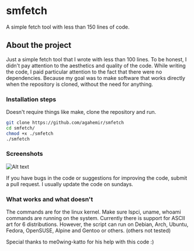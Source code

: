 # smfetch
A simple fetch tool with less than 150 lines of code.

## About the project
Just a simple fetch tool that I wrote with less than 100 lines. To be honest, I didn't pay attention to the aesthetics and quality of the code. While writing the code, I paid particular attention to the fact that there were no dependencies. Because my goal was to make software that works directly when the repository is cloned, without the need for anything.

### Installation steps
Doesn't require things like make, clone the repository and run.
```bash
git clone https://github.com/agahemir/smfetch
cd smfetch/
chmod +x ./smfetch
./smfetch
```
### Screenshots
![Alt text](https://i.imgur.com/9qXK0Ix.png "Screenshot")

If you have bugs in the code or suggestions for improving the code, submit a pull request. I usually update the code on sundays. 

### What works and what doesn't
The commands are for the linux kernel. Make sure lspci, uname, whoami commands are running on the system. Currently there is support for ASCII art for 6 distributions. However, the script can run on Debian, Arch, Ubuntu, Fedora, OpenSUSE, Alpine and Gentoo or others. (others not tested)

Special thanks to me0wing-katto for his help with this code :)
